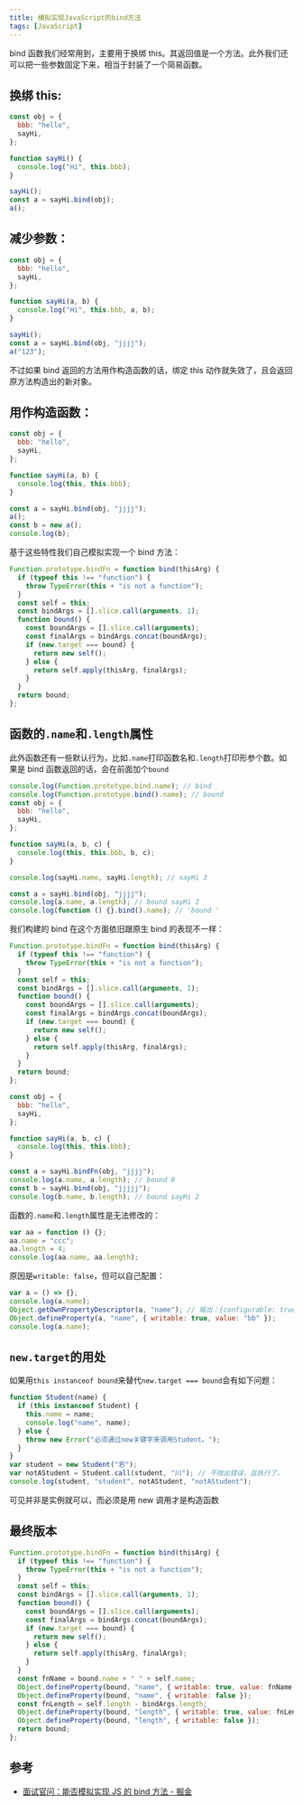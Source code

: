 ```yaml
---
title: 模拟实现JavaScript的bind方法
tags: [JavaScript]
---
```


bind 函数我们经常用到，主要用于换绑 this。其返回值是一个方法。此外我们还可以把一些参数固定下来，相当于封装了一个简易函数。

<!-- more -->

## 换绑 this:

```javascript
const obj = {
  bbb: "hello",
  sayHi,
};

function sayHi() {
  console.log("Hi", this.bbb);
}

sayHi();
const a = sayHi.bind(obj);
a();
```

## 减少参数：

```javascript
const obj = {
  bbb: "hello",
  sayHi,
};

function sayHi(a, b) {
  console.log("Hi", this.bbb, a, b);
}

sayHi();
const a = sayHi.bind(obj, "jjjj");
a("123");
```

不过如果 bind 返回的方法用作构造函数的话，绑定 this 动作就失效了，且会返回原方法构造出的新对象。

## 用作构造函数：

```javascript
const obj = {
  bbb: "hello",
  sayHi,
};

function sayHi(a, b) {
  console.log(this, this.bbb);
}

const a = sayHi.bind(obj, "jjjj");
a();
const b = new a();
console.log(b);
```

基于这些特性我们自己模拟实现一个 bind 方法：

```javascript
Function.prototype.bindFn = function bind(thisArg) {
  if (typeof this !== "function") {
    throw TypeError(this + "is not a function");
  }
  const self = this;
  const bindArgs = [].slice.call(arguments, 1);
  function bound() {
    const boundArgs = [].slice.call(arguments);
    const finalArgs = bindArgs.concat(boundArgs);
    if (new.target === bound) {
      return new self();
    } else {
      return self.apply(thisArg, finalArgs);
    }
  }
  return bound;
};
```

## 函数的`.name`和`.length`属性

此外函数还有一些默认行为，比如`.name`打印函数名和`.length`打印形参个数。如果是 bind 函数返回的话，会在前面加个`bound `

```javascript
console.log(Function.prototype.bind.name); // bind
console.log(Function.prototype.bind().name); // bound
const obj = {
  bbb: "hello",
  sayHi,
};

function sayHi(a, b, c) {
  console.log(this, this.bbb, b, c);
}

console.log(sayHi.name, sayHi.length); // sayHi 3

const a = sayHi.bind(obj, "jjjj");
console.log(a.name, a.length); // bound sayHi 2
console.log(function () {}.bind().name); // 'bound '
```

我们构建的 bind 在这个方面依旧跟原生 bind 的表现不一样：

```javascript
Function.prototype.bindFn = function bind(thisArg) {
  if (typeof this !== "function") {
    throw TypeError(this + "is not a function");
  }
  const self = this;
  const bindArgs = [].slice.call(arguments, 1);
  function bound() {
    const boundArgs = [].slice.call(arguments);
    const finalArgs = bindArgs.concat(boundArgs);
    if (new.target === bound) {
      return new self();
    } else {
      return self.apply(thisArg, finalArgs);
    }
  }
  return bound;
};

const obj = {
  bbb: "hello",
  sayHi,
};

function sayHi(a, b, c) {
  console.log(this, this.bbb);
}

const a = sayHi.bindFn(obj, "jjjj");
console.log(a.name, a.length); // bound 0
const b = sayHi.bind(obj, "jjjjj");
console.log(b.name, b.length); // bound sayHi 2
```

函数的`.name`和`.length`属性是无法修改的：

```javascript
var aa = function () {};
aa.name = "ccc";
aa.length = 4;
console.log(aa.name, aa.length);
```

原因是`writable: false`，但可以自己配置：

```javascript
var a = () => {};
console.log(a.name);
Object.getOwnPropertyDescriptor(a, "name"); // 输出：{configurable: true, enumerable: false, value: 'a', writable: false}
Object.defineProperty(a, "name", { writable: true, value: "bb" });
console.log(a.name);
```

## `new.target`的用处

如果用`this instanceof bound`来替代`new.target === bound`会有如下问题：

```javascript
function Student(name) {
  if (this instanceof Student) {
    this.name = name;
    console.log("name", name);
  } else {
    throw new Error("必须通过new关键字来调用Student。");
  }
}
var student = new Student("若");
var notAStudent = Student.call(student, "川"); // 不抛出错误，且执行了。
console.log(student, "student", notAStudent, "notAStudent");
```

可见并非是实例就可以，而必须是用 new 调用才是构造函数

## 最终版本

```javascript
Function.prototype.bindFn = function bind(thisArg) {
  if (typeof this !== "function") {
    throw TypeError(this + "is not a function");
  }
  const self = this;
  const bindArgs = [].slice.call(arguments, 1);
  function bound() {
    const boundArgs = [].slice.call(arguments);
    const finalArgs = bindArgs.concat(boundArgs);
    if (new.target === bound) {
      return new self();
    } else {
      return self.apply(thisArg, finalArgs);
    }
  }
  const fnName = bound.name + " " + self.name;
  Object.defineProperty(bound, "name", { writable: true, value: fnName });
  Object.defineProperty(bound, "name", { writable: false });
  const fnLength = self.length - bindArgs.length;
  Object.defineProperty(bound, "length", { writable: true, value: fnLength });
  Object.defineProperty(bound, "length", { writable: false });
  return bound;
};
```

## 参考

- [面试官问：能否模拟实现 JS 的 bind 方法 - 掘金](https://juejin.cn/post/6844903718089916429)
